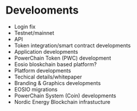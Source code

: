 
# Develooments

- Login fix
- Testnet/mainnet
- API
- Token integration/smart contract developments
- Application developments
- PowerChain Token (PWC) development
- Eosio bloskchain based platform?
- Platform developments
- Techical details/whitepaper
- Branding & Graphics developments
- EOSIO migrations
- PowerChain System (Coin) developments
- Nordic Energy Blockchain infrastucture
